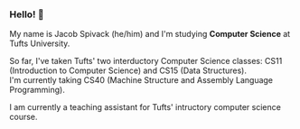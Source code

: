 ### Hello! 👋

My name is Jacob Spivack (he/him) and I'm studying __Computer Science__ at Tufts University. 

So far, I've taken Tufts' two interductory Computer Science classes: CS11 (Introduction to Computer Science) and CS15 (Data Structures).  
I'm currently taking CS40 (Machine Structure and Assembly Language Programming).

I am currently a teaching assistant for Tufts' intructory computer science course.

<!--
**jacobspivack/jacobspivack** is a ✨ _special_ ✨ repository because its `README.md` (this file) appears on your GitHub profile.

Here are some ideas to get you started:

- 🔭 I’m currently working on ...
- 🌱 I’m currently learning ...
- 👯 I’m looking to collaborate on ...
- 🤔 I’m looking for help with ...
- 💬 Ask me about ...
- 📫 How to reach me: ...
- 😄 Pronouns: ...
- ⚡ Fun fact: ...
-->
